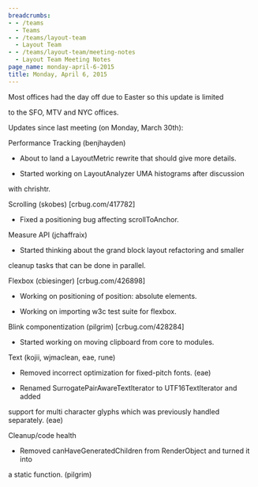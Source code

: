 ```yaml
---
breadcrumbs:
- - /teams
  - Teams
- - /teams/layout-team
  - Layout Team
- - /teams/layout-team/meeting-notes
  - Layout Team Meeting Notes
page_name: monday-april-6-2015
title: Monday, April 6, 2015
---
```


Most offices had the day off due to Easter so this update is limited

to the SFO, MTV and NYC offices.

Updates since last meeting (on Monday, March 30th):

Performance Tracking (benjhayden)

- About to land a LayoutMetric rewrite that should give more details.

- Started working on LayoutAnalyzer UMA histograms after discussion

with chrishtr.

Scrolling (skobes) \[crbug.com/417782\]

- Fixed a positioning bug affecting scrollToAnchor.

Measure API (jchaffraix)

- Started thinking about the grand block layout refactoring and smaller

cleanup tasks that can be done in parallel.

Flexbox (cbiesinger) \[crbug.com/426898\]

- Working on positioning of position: absolute elements.

- Working on importing w3c test suite for flexbox.

Blink componentization (pilgrim) \[crbug.com/428284\]

- Started working on moving clipboard from core to modules.

Text (kojii, wjmaclean, eae, rune)

- Removed incorrect optimization for fixed-pitch fonts. (eae)

- Renamed SurrogatePairAwareTextIterator to UTF16TextIterator and added

support for multi character glyphs which was previously handled separately.
(eae)

Cleanup/code health

- Removed canHaveGeneratedChildren from RenderObject and turned it into

a static function. (pilgrim)